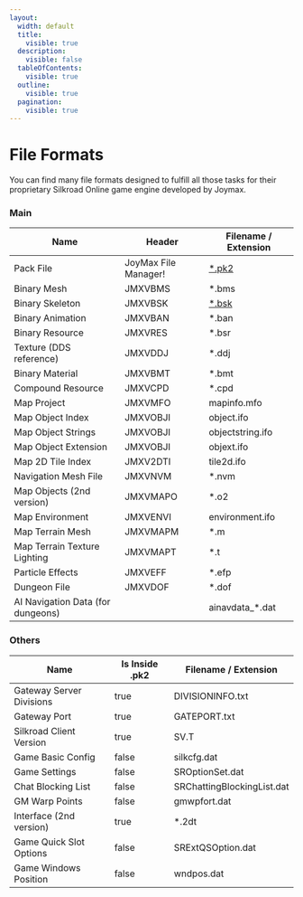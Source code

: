 ```yaml
---
layout:
  width: default
  title:
    visible: true
  description:
    visible: false
  tableOfContents:
    visible: true
  outline:
    visible: true
  pagination:
    visible: true
---
```


# File Formats

You can find many file formats designed to fulfill all those tasks for their proprietary Silkroad Online game engine developed by Joymax.

### Main

<table data-full-width="true"><thead><tr><th>Name</th><th>Header</th><th>Filename / Extension</th></tr></thead><tbody><tr><td>Pack File</td><td>JoyMax File Manager!</td><td><a href="joymax-pack-file.md">*.pk2</a></td></tr><tr><td>Binary Mesh</td><td>JMXVBMS</td><td>*.bms</td></tr><tr><td>Binary Skeleton</td><td>JMXVBSK</td><td><a href="jmxvbsk.md">*.bsk</a></td></tr><tr><td>Binary Animation</td><td>JMXVBAN</td><td>*.ban</td></tr><tr><td>Binary Resource</td><td>JMXVRES</td><td>*.bsr</td></tr><tr><td>Texture (DDS reference)</td><td>JMXVDDJ</td><td>*.ddj</td></tr><tr><td>Binary Material</td><td>JMXVBMT</td><td>*.bmt</td></tr><tr><td>Compound Resource</td><td>JMXVCPD</td><td>*.cpd</td></tr><tr><td>Map Project</td><td>JMXVMFO</td><td>mapinfo.mfo</td></tr><tr><td>Map Object Index</td><td>JMXVOBJI</td><td>object.ifo</td></tr><tr><td>Map Object Strings</td><td>JMXVOBJI</td><td>objectstring.ifo</td></tr><tr><td>Map Object Extension</td><td>JMXVOBJI</td><td>objext.ifo</td></tr><tr><td>Map 2D Tile Index</td><td>JMXV2DTI</td><td>tile2d.ifo</td></tr><tr><td>Navigation Mesh File</td><td>JMXVNVM</td><td>*.nvm</td></tr><tr><td>Map Objects (2nd version)</td><td>JMXVMAPO</td><td>*.o2</td></tr><tr><td>Map Environment</td><td>JMXVENVI</td><td>environment.ifo</td></tr><tr><td>Map Terrain Mesh</td><td>JMXVMAPM</td><td>*.m</td></tr><tr><td>Map Terrain Texture Lighting</td><td>JMXVMAPT</td><td>*.t</td></tr><tr><td>Particle Effects</td><td>JMXVEFF</td><td>*.efp</td></tr><tr><td>Dungeon File</td><td>JMXVDOF</td><td>*.dof</td></tr><tr><td>AI Navigation Data (for dungeons)</td><td></td><td>ainavdata_*.dat</td></tr></tbody></table>

### Others

<table><thead><tr><th>Name</th><th data-type="checkbox">Is Inside .pk2</th><th>Filename / Extension</th></tr></thead><tbody><tr><td>Gateway Server Divisions</td><td>true</td><td>DIVISIONINFO.txt</td></tr><tr><td>Gateway Port</td><td>true</td><td>GATEPORT.txt</td></tr><tr><td>Silkroad Client Version</td><td>true</td><td>SV.T</td></tr><tr><td>Game Basic Config</td><td>false</td><td>silkcfg.dat</td></tr><tr><td>Game Settings</td><td>false</td><td>SROptionSet.dat</td></tr><tr><td>Chat Blocking List</td><td>false</td><td>SRChattingBlockingList.dat</td></tr><tr><td>GM Warp Points</td><td>false</td><td>gmwpfort.dat</td></tr><tr><td>Interface (2nd version)</td><td>true</td><td>*.2dt</td></tr><tr><td>Game Quick Slot Options</td><td>false</td><td>SRExtQSOption.dat</td></tr><tr><td>Game Windows Position</td><td>false</td><td>wndpos.dat</td></tr></tbody></table>
